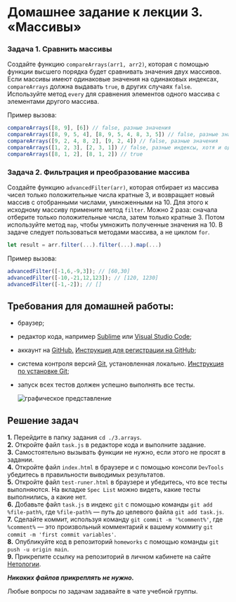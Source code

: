 # Домашнее задание к лекции 3. «Массивы»

### Задача 1. Сравнить массивы

Создайте функцию `compareArrays(arr1, arr2)`, которая с помощью функции высшего порядка будет сравнивать значения двух массивов. Если массивы имеют одинаковые значения на одинаковых индексах, `compareArrays` должна выдавать `true`, в других случаях `false`. Используйте метод `every` для сравнения элементов одного массива с элементами другого массива.

Пример вызова:

```javascript
compareArrays([8, 9], [6]) // false, разные значения
compareArrays([8, 9, 5, 4], [8, 9, 5, 4, 8, 3, 5]) // false, разные значения
compareArrays([9, 2, 4, 8, 2], [9, 2, 4]) // false, разные значения
compareArrays([1, 2, 3], [2, 3, 1]) // false, разные индексы, хотя и одинаковые значения
compareArrays([8, 1, 2], [8, 1, 2]) // true
```

### Задача 2. Фильтрация и преобразование массива

Создайте функцию `advancedFilter(arr)`, которая отбирает из массива чисел только положительные числа кратные 3, и возвращает новый массив с отобранными числами, умноженными на 10. Для этого к исходному массиву примените метод `filter`. Можно 2 раза: сначала отберите только положительные числа, затем только кратные 3. Потом используйте метод `map`, чтобы умножить полученные значения на 10. В задаче следует пользоваться методами массива, а не циклом `for`.

```js
let result = arr.filter(...).filter(...).map(...)
```

Пример вызова:

```javascript
advancedFilter([-1,6,-9,3]); // [60,30]
advancedFilter([-10,-21,12,123]); // [120, 1230]
advancedFilter([-1,-2]); // []
```

## Требования для домашней работы:

- браузер;
- редактор кода, например [Sublime][1] или [Visual Studio Code][2];
- аккаунт на [GitHub.][0] [Инструкция для регистрации на GitHub][3];
- система контроля версий [Git][4], установленная локально. [Инструкция по установке Git][5];
- запуск всех тестов должен успешно выполнять все тесты.

  ![графическое представление](../Jasmine/results/sucessed_tasks3_1.png)

## Решение задач

**1.** Перейдите в папку задания `cd ./3.arrays`. <br>
**2.** Откройте файл `task.js` в редакторе кода и выполните задание. <br>
**3.** Самостоятельно вызывать функции не нужно, если этого не просят в задании. <br>
**4.** Откройте файл `index.html` в браузере и с помощью консоли `DevTools` убедитесь в правильности выводимых результатов. <br>
**5.** Откройте файл `test-runer.html` в браузере и убедитесь, что все тесты выполняются. На вкладке `Spec List` можно видеть, какие тесты выполнились, а какие нет. <br>
**6.** Добавьте файл `task.js` в индекс `git` с помощью команды `git add %file-path%`, где `%file-path%` — путь до целевого файла `git add task.js`. <br>
**7.** Сделайте коммит, используя команду `git commit -m '%comment%'`, где `%comment%` — это произвольный комментарий к вашему коммиту `git commit -m 'first commit variables'`. <br>
**8.** Опубликуйте код в репозиторий `homeworks` с помощью команды `git push -u origin main`.<br>
**9.** Прикрепите ссылку на репозиторий в личном кабинете на сайте [Нетологии][6].

[0]: https://github.com/
[1]: https://www.sublimetext.com/
[2]: https://code.visualstudio.com/
[3]: https://github.com/netology-code/guides/blob/master/git/github.md
[4]: https://git-scm.com/
[5]: https://github.com/netology-code/guides/blob/master/git/README.md
[6]: https://netology.ru/

**_Никаких файлов прикреплять не нужно._**

Любые вопросы по задачам задавайте в чате учебной группы.
